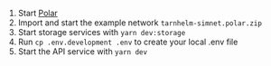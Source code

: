 1. Start [Polar](https://github.com/jamaljsr/polar)
1. Import and start the example network `tarnhelm-simnet.polar.zip`
1. Start storage services with `yarn dev:storage`
1. Run `cp .env.development .env` to create your local .env file
1. Start the API service with `yarn dev`
